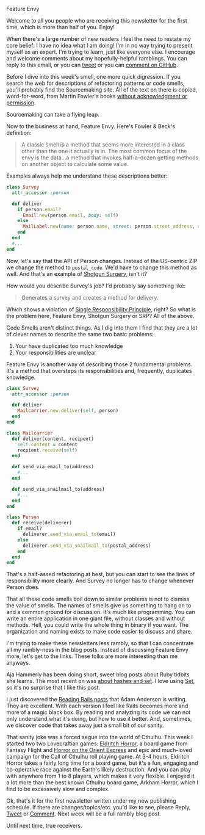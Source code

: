 Feature Envy

Welcome to all you people who are receiving this newsletter for the first time, which is more than half of you. Enjoy!

When there's a large number of new readers I feel the need to restate my core belief: I have no idea what I am doing! I'm in no way trying to present myself as an expert. I'm trying to learn, just like everyone else. I encourage and welcome comments about my hopefully-helpful ramblings. You can reply to this email, or you can [tweet](https://twitter.com/iwhitney) or you can [comment on GitHub](https://github.com/IanWhitney/newsletter/pull/1).

Before I dive into this week's smell, one more quick digression. If you search the web for descriptions of refactoring patterns or code smells, you'll probably find the Sourcemaking site. All of the text on there is copied, word-for-word, from Martin Fowler's books [without acknowledgment or permission](https://twitter.com/martinfowler/status/578938542468018176).

Sourcemaking can take a flying leap.

Now to the business at hand, Feature Envy. Here's Fowler & Beck's definition:

> A classic smell is a method that seems more interested in a class other than the one it actually is in. The most common focus of the envy is the data...a method that invokes half-a-dozen getting methods on another object to calculate some value.

Examples always help me understand these descriptions better:

```ruby
class Survey
  attr_accessor :person

  def deliver
    if person.email?
      Email.new(person.email, body: self)
    else
      MailLabel.new(name: person.name, street: person.street_address, state: person.state, zip: person.zip)
    end
  end
  #...
end
```

Now, let's say that the API of Person changes. Instead of the US-centric ZIP we change the method to `postal_code`. We'd have to change this method as well. And that's an example of [Shotgun Surgery](http://tinyletter.com/ianwhitney/letters/shotgun-surgery-a-pretty-exciting-name-something-so-tedious), isn't it?

How would you describe Survey's job? I'd probably say something like:

> Generates a survey and creates a method for delivery.

Which shows a violation of [Single Responsibility Principle](http://designisrefactoring.com/2015/02/01/robot-you-have-one-job/), right? So what is the problem here, Feature Envy, Shotgun Surgery or SRP? All of the above.

Code Smells aren't distinct things. As I dig into them I find that they are a lot of clever names to describe the same two basic problems:

1. Your have duplicated too much knowledge
2. Your responsibilities are unclear

Feature Envy is another way of describing those 2 fundamental problems. It's a method that oversteps its responsibilities and, frequently, duplicates knowledge.

```ruby
class Survey
  attr_accessor :person

  def deliver
    Mailcarrier.new.deliver(self, person)
  end
end

class Mailcarrier
  def deliver(content, recipent)
    self.content = content
    recpient.receive(self)
  end

  def send_via_email_to(address)
    #...
  end

  def send_via_snailmail_to(address)
    #...
  end
end

class Person
  def receive(deliverer)
    if email?
      deliverer.send_via_email_to(email)
    else
      deliverer.send_via_snailmail_to(postal_address)
    end
  end
end
```

That's a half-assed refactoring at best, but you can start to see the lines of responsibility more clearly. And Survey no longer has to change whenever Person does.

That all these code smells boil down to similar problems is not to dismiss the value of smells. The names of smells give us something to hang on to and a common ground for discussion. It's much like programming. You can write an entire application in one giant file, without classes and without methods. Hell, you could write the whole thing in binary if you want. The organization and naming exists to make code easier to discuss and share.

I'm trying to make these newsletters less rambly, so that I can concentrate all my rambly-ness in the blog posts. Instead of discussing Feature Envy more, let's get to the links. These folks are more interesting than me anyways.

Aja Hammerly has been doing short, sweet blog posts about Ruby tidbits she learns. The most recent on was [about hashes and set](http://thagomizer.com/blog/2015/03/13/til-hash-edition.html). I love using [Set](http://ruby-doc.org/stdlib-2.2.1/libdoc/set/rdoc/Set.html), so it's no surprise that I like this post.

I just discovered the [Reading Rails posts](http://www.monkeyandcrow.com/series/reading_rails/) that Adam Anderson is writing. They are excellent. With each version I feel like Rails becomes more and more of a magic black box. By reading and analyzing its code we can not only understand what it's doing, but how to use it better. And, sometimes, we discover code that takes away just a small bit of our sanity.

That sanity joke was a forced segue into the world of Cthulhu. This week I started two two Lovecraftian games: [Eldritch Horror](https://www.fantasyflightgames.com/en/products/eldritch-horror/), a board game from Fantasy Flight and [Horror on the Orient Express](http://www.chaosium.com/horror-on-the-orient-express/) and epic and much-loved campaign for the Call of Cthulhu roll playing game. At 3-4 hours, Eldritch Horror takes a fairly long time for a board game, but it's a fun, engaging and co-operative race against the Earth's likely destruction. And you can play with anywhere from 1 to 8 players, which makes it very flexible. I enjoyed it a lot more than the best known Cthulhu board game, Arkham Horror, which I find to be excessively slow and complex.

Ok, that's it for the first newsletter written under my new publishing schedule. If there are changes/topics/etc. you'd like to see, please Reply, [Tweet](https://twitter.com/iwhitney) or [Comment](https://github.com/IanWhitney/newsletter/pull/1). Next week will be a full rambly blog post.

Until next time, true receivers.
